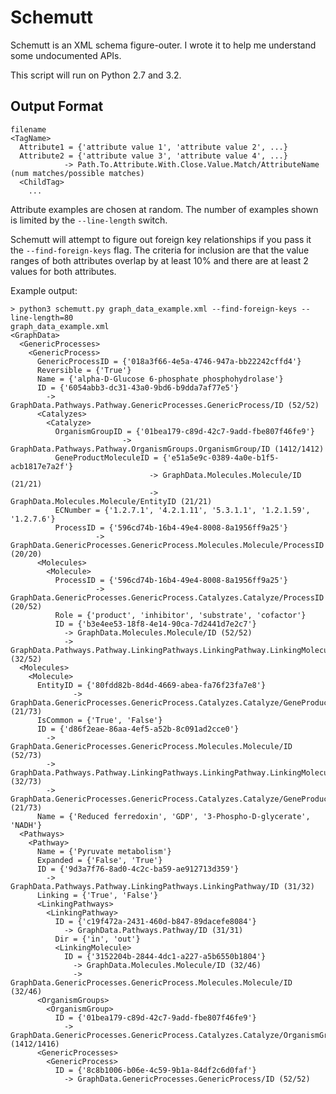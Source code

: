 Schemutt
========

Schemutt is an XML schema figure-outer. I wrote it to help me understand some
undocumented APIs.

This script will run on Python 2.7 and 3.2.

Output Format
-------------

    filename
    <TagName>
      Attribute1 = {'attribute value 1', 'attribute value 2', ...}
      Attribute2 = {'attribute value 3', 'attribute value 4', ...}
                -> Path.To.Attribute.With.Close.Value.Match/AttributeName (num matches/possible matches)
      <ChildTag>
        ...

Attribute examples are chosen at random. The number of examples shown is
limited by the `--line-length` switch.

Schemutt will attempt to figure out foreign key relationships if you pass it
the `--find-foreign-keys` flag. The criteria for inclusion are that the value
ranges of both attributes overlap by at least 10% and there are at least 2
values for both attributes.

Example output:

    > python3 schemutt.py graph_data_example.xml --find-foreign-keys --line-length=80
    graph_data_example.xml
    <GraphData>
      <GenericProcesses>
        <GenericProcess>
          GenericProcessID = {'018a3f66-4e5a-4746-947a-bb22242cffd4'}
          Reversible = {'True'}
          Name = {'alpha-D-Glucose 6-phosphate phosphohydrolase'}
          ID = {'6054abb3-dc31-43a0-9bd6-b9dda7af77e5'}
            -> GraphData.Pathways.Pathway.GenericProcesses.GenericProcess/ID (52/52)
          <Catalyzes>
            <Catalyze>
              OrganismGroupID = {'01bea179-c89d-42c7-9add-fbe807f46fe9'}
                             -> GraphData.Pathways.Pathway.OrganismGroups.OrganismGroup/ID (1412/1412)
              GeneProductMoleculeID = {'e51a5e9c-0389-4a0e-b1f5-acb1817e7a2f'}
                                   -> GraphData.Molecules.Molecule/ID (21/21)
                                   -> GraphData.Molecules.Molecule/EntityID (21/21)
              ECNumber = {'1.2.7.1', '4.2.1.11', '5.3.1.1', '1.2.1.59', '1.2.7.6'}
              ProcessID = {'596cd74b-16b4-49e4-8008-8a1956ff9a25'}
                       -> GraphData.GenericProcesses.GenericProcess.Molecules.Molecule/ProcessID (20/20)
          <Molecules>
            <Molecule>
              ProcessID = {'596cd74b-16b4-49e4-8008-8a1956ff9a25'}
                       -> GraphData.GenericProcesses.GenericProcess.Catalyzes.Catalyze/ProcessID (20/52)
              Role = {'product', 'inhibitor', 'substrate', 'cofactor'}
              ID = {'b3e4ee53-18f8-4e14-90ca-7d2441d7e2c7'}
                -> GraphData.Molecules.Molecule/ID (52/52)
                -> GraphData.Pathways.Pathway.LinkingPathways.LinkingPathway.LinkingMolecule/ID (32/52)
      <Molecules>
        <Molecule>
          EntityID = {'80fdd82b-8d4d-4669-abea-fa76f23fa7e8'}
                  -> GraphData.GenericProcesses.GenericProcess.Catalyzes.Catalyze/GeneProductMoleculeID (21/73)
          IsCommon = {'True', 'False'}
          ID = {'d86f2eae-86aa-4ef5-a52b-8c091ad2cce0'}
            -> GraphData.GenericProcesses.GenericProcess.Molecules.Molecule/ID (52/73)
            -> GraphData.Pathways.Pathway.LinkingPathways.LinkingPathway.LinkingMolecule/ID (32/73)
            -> GraphData.GenericProcesses.GenericProcess.Catalyzes.Catalyze/GeneProductMoleculeID (21/73)
          Name = {'Reduced ferredoxin', 'GDP', '3-Phospho-D-glycerate', 'NADH'}
      <Pathways>
        <Pathway>
          Name = {'Pyruvate metabolism'}
          Expanded = {'False', 'True'}
          ID = {'9d3a7f76-8ad0-4c2c-ba59-ae912713d359'}
            -> GraphData.Pathways.Pathway.LinkingPathways.LinkingPathway/ID (31/32)
          Linking = {'True', 'False'}
          <LinkingPathways>
            <LinkingPathway>
              ID = {'c19f472a-2431-460d-b847-89dacefe8084'}
                -> GraphData.Pathways.Pathway/ID (31/31)
              Dir = {'in', 'out'}
              <LinkingMolecule>
                ID = {'3152204b-2844-4dc1-a227-a5b6550b1804'}
                  -> GraphData.Molecules.Molecule/ID (32/46)
                  -> GraphData.GenericProcesses.GenericProcess.Molecules.Molecule/ID (32/46)
          <OrganismGroups>
            <OrganismGroup>
              ID = {'01bea179-c89d-42c7-9add-fbe807f46fe9'}
                -> GraphData.GenericProcesses.GenericProcess.Catalyzes.Catalyze/OrganismGroupID (1412/1416)
          <GenericProcesses>
            <GenericProcess>
              ID = {'8c8b1006-b06e-4c59-9b1a-84df2c6d0faf'}
                -> GraphData.GenericProcesses.GenericProcess/ID (52/52)
